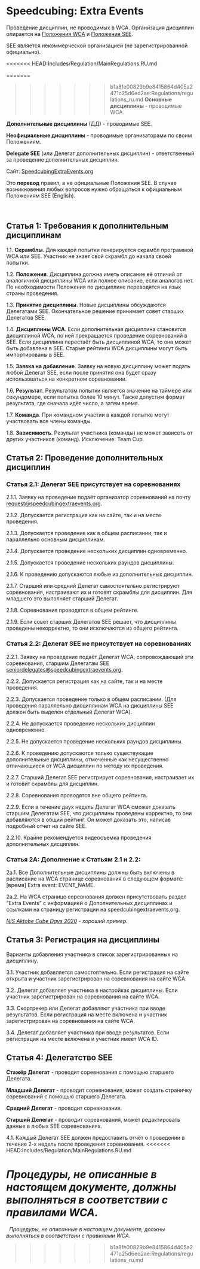 # Speedcubing: Extra Events

Проведение дисциплин, не проводимых в WCA. Организация дисциплин опирается на [Положения WCA](https://www.worldcubeassociation.org/regulations/translations/russian/)  и [Положения SEE](https://speedcubingextraevents.org/Regulations).

SEE является некоммерческой организацией (не зарегистрированной официально).


<<<<<<< HEAD:Includes/Regulation/MainRegulations.RU.md

=======
>>>>>>> b1a8fe00829b9e8415864d405a2471c25d6ed2ae:Regulations/regulations_ru.md
**Основные дисциплины** - проводимые WCA.

**Дополнительные дисциплины** (ДД)  - проводимые SEE. 

**Неофициальные дисциплины** - проводимые организаторами по своим Положениям.

**Delegate SEE** (или Делегат дополнительных дисциплин) - ответственный за проведение дополнительных дисциплин.



Сайт: [SpeedcubingExtraEvents.org](SpeedcubingExtraEvents.org)

Это **перевод** правил, а не официальные Положения SEE. В случае возникновения любых вопросов нужно обращаться к официальным Положениям SEE (English).


 
## Статья 1: Требования к дополнительным дисциплинам

1.1. **Скрамблы**. Для каждой попытки генерируется скрамбл программой  WCA или SEE. Участник не знает свой скрамбл до начала своей попытки.

1.2. **Положения**. Дисциплина должна иметь описание её отличий от аналогичной дисциплины WCA или полное описание, если аналогов нет. По необходимости Положения по дисциплине переводятся на язык страны проведения.

1.3. **Принятие дисциплины**. Новые дисциплины обсуждаются Делегатами SEE. Окончательное решение принимает совет старших Делегатов SEE.

1.4. **Дисциплины WCA**. Если дополнительная дисциплина становится дисциплиной WCA, по ней прекращается проведение соревнований в SEE. Если дисциплина перестаёт быть дисциплиной WCA, то она может быть добавлена в SEE. Старые рейтинги WCA дисциплины могут быть импортированы в SEE.

1.5. **Заявка на добавление**. Заявку на новую дисциплину может подать любой Делегат SEE, если после принятия она будет сразу использоваться на конкретном соревновании.

1.6. **Результат**. Результатом попытки является значение на таймере или секундомере, если попытка более 10 минут. Также допустим формат результата, где сначала идёт число, а затем время.

1.7. **Команда**. При командном участии в каждой попытке могут участвовать все члены команды.

1.8. **Зависимость**. Результат участника (команды) не может зависеть от других участников (команд). Исключение: Team Cup.



## Статья 2: Проведение дополнительных дисциплин

### Статья 2.1: Делегат SEE присутствует на соревнованиях

2.1.1. Заявку на проведение подаёт организатор соревнований на почту <request@speedcubingextraevents.org>.

2.1.2. Допускается регистрация как на сайте, так и на месте проведения.

2.1.3. Допускается проведение как в общем расписании, так и параллельно основным дисциплинам.

2.1.4. Допускается проведение нескольких дисциплин одновременно.

2.1.5. Допускается проведение нескольких раундов дисциплины.

2.1.6. К проведению допускаются любые из дополнительных дисциплин.

2.1.7. Старший или средний Делегат самостоятельно регистрируют соревнования, настраивают их и готовят скрамблы для дисциплин. Для младшего это выполняет старший Делегат.

2.1.8. Соревнования проводятся в общем рейтинге.

2.1.9. Если совет старших Делегатов SEE решает, что дисциплины проведены некорректно, то они исключаются из общего рейтинга.
 
### Статья 2.2: Делегат SEE не присутствует на соревнованиях

2.2.1. Заявку на проведение подаёт Делегат WCA, сопровождающий эти соревнования, старшим Делегатам SEE <seniordelegates@speedcubingextraevents.org>.

2.2.2. Допускается регистрация как на сайте, так и на месте проведения.

2.2.3. Допускается проведение только в общем расписании. (Для проведения параллельно дисциплинам WCA на дисциплины  SEE должен быть выделен отдельный Делегат WCA).

2.2.4. Не допускается проведение нескольких дисциплин одновременно. 

2.2.5. Не допускается проведение нескольких раундов дисциплины.

2.2.6. К проведению допускаются только существующие дополнительные дисциплины, отмеченные как несущественно отличающиеся от WCA дисциплин по методу их проведения.

2.2.7. Старший Делегат SEE регистрирует соревнования, настраивает их и готовит скрамблы для дисциплин.

2.2.8. Соревнования проводятся вне общего рейтинга.

2.2.9. Если в течение двух недель Делегат WCA сможет доказать старшим Делегатам SEE, что дисциплины проведены корректно, то они добавляются в общий рейтинг. Он может доказать это, написав подробный отчет на сайте SEE.

2.2.10. Крайне рекомендуется видеосъемка проведения дополнительных дисциплин.
 
### Статья 2A: Дополнение к Статьям 2.1 и 2.2:

2a.1. Все Дополнительные дисциплины должны быть включены в расписание на WCA странице соревнования в следующем формате: [время] Extra event: EVENT_NAME.

2a.2. На WCA странице соревнования должен присутствовать раздел “Extra Events” с информацией о Дополнительных дисциплинах и ссылками на страницу регистрации на speedcubingextraevents.org.

_[NIS Aktobe Cube Days 2020](https://www.worldcubeassociation.org/competitions/NISAktobeCubeDays2020#13239-extra-events) - хороший пример._



## Статья 3: Регистрация на дисциплины

Варианты добавления участника в список зарегистрированных на дисциплину.

3.1. Участник добавляется самостоятельно. Если регистрация на сайте открыта и участник зарегистрирован на соревнования на сайте WCA.

3.2. Делегат добавляет участника в настройках дисциплины. Если участник зарегистрирован на соревнования на сайте WCA.

3.3. Скортрекер или Делегат добавляют участника при вводе результатов. Если регистрация на месте включена и участник зарегистрирован на соревнования на сайте WCA.

3.4. Делегат добавляет участника при вводе результатов. Если регистрация на месте включена и участник имеет WCA ID.



## Статья 4: Делегатство SEE

**Стажёр Делегат** - проводит соревнования с помощью старшего Делегата.

**Младший Делегат** - проводит соревнования, может создать страничку соревнований с помощью старшего Делегата.

**Средний Делегат** - проводит соревнования.

**Старший Делегат** - проводит соревнования, может редактировать данные в любых SEE соревнованиях.

4.1. Каждый Делегат SEE должен предоставить отчёт о проведении в течение 2-х недель после проведения соревнования.
<<<<<<< HEAD:Includes/Regulation/MainRegulations.RU.md



_Процедуры, не описанные в настоящем документе, должны выполняться в соответствии с правилами WCA._
=======
 
_Процедуры, не описанные в настоящем документе, должны выполняться в соответствии с правилами WCA._
>>>>>>> b1a8fe00829b9e8415864d405a2471c25d6ed2ae:Regulations/regulations_ru.md
